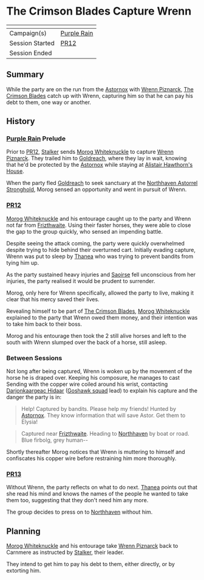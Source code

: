 # The Crimson Blades Capture Wrenn

| []() | |
| --- | --- |
| Campaign(s) | [Purple Rain](../purple-rain.md) |
| Session Started | [PR12](../sessions.md/PR12.md) |
| Session Ended | |

## Summary

While the party are on the run from the [Astornox](../../../astarus/civilisations/kingdom-of-astor/organisations/astornox.md) with [Wrenn Piznarck](../../../astarus/people/wrenn-piznarck.md), [The Crimson Blades](../../../astarus/civilisations/kingdom-of-astor/organisations/the-crimson-blades.md) catch up with Wrenn, capturing him so that he can pay his debt to them, one way or another.

## History

### [Purple Rain](../purple-rain.md) Prelude

Prior to [PR12](../sessions.md/PR12.md), [Stalker](../../../astarus/people/stalker.md) sends [Morog Whiteknuckle](../../../astarus/people/morog-whiteknuckle.md) to capture [Wrenn Piznarck](../../../astarus/people/wrenn-piznarck.md). They trailed him to [Goldreach](../../../astarus/civilisations/kingdom-of-astor/settlements/goldreach/README.md), where they lay in wait, knowing that he'd be protected by the [Astornox](../../../astarus/civilisations/kingdom-of-astor/organisations/astornox.md) while staying at [Alistair Hawthorn's House](../../../astarus/civilisations/kingdom-of-astor/settlements/goldreach/places/alistair-hawthorns-house.md).

When the party fled [Goldreach](../../../astarus/civilisations/kingdom-of-astor/settlements/goldreach/README.md) to seek sanctuary at the [Northhaven Astorrel Stronghold](../../../astarus/places/strongholds/northhaven-astorrel-stronghold.md), Morog sensed an opportunity and went in pursuit of Wrenn.

### [PR12](../sessions.md/PR12.md)

[Morog Whiteknuckle](../../../astarus/people/morog-whiteknuckle.md) and his entourage caught up to the party and Wrenn not far from [Frizthwaite](../../../astarus/places/villages/frizthwaite.md). Using their faster horses, they were able to close the gap to the group quickly, who sensed an impending battle.

Despite seeing the attack coming, the party were quickly overwhelmed despite trying to hide behind their overturned cart. Initially evading capture, Wrenn was put to sleep by [Thanea](../../../astarus/people/thanea.md) who was trying to prevent bandits from tying him up.

As the party sustained heavy injuries and [Saoirse](../../../astarus/people/saoirse.md) fell unconscious from her injuries, the party realised it would be prudent to surrender.

Morog, only here for Wrenn specifically, allowed the party to live, making it clear that his mercy saved their lives.

Revealing himself to be part of [The Crimson Blades](../../../astarus/civilisations/kingdom-of-astor/organisations/the-crimson-blades.md), [Morog Whiteknuckle](../../../astarus/people/morog-whiteknuckle.md) explained to the party that Wrenn owed them money, and their intention was to take him back to their boss.

Morog and his entourage then took the 2 still alive horses and left to the south with Wrenn slumped over the back of a horse, still asleep.

### Between Sessions

Not long after being captured, Wrenn is woken up by the movement of the horse he is draped over. Keeping his composure, he manages to cast Sending with the copper wire coiled around his wrist, contacting [Darjonkaargeac Hidaar](../../../astarus/people/darjonkaargeac-hidaar.md) ([Goshawk squad](../../../astarus/civilisations/kingdom-of-astor/organisations/astorrel/squads/goshawk.md) lead) to explain his capture and the danger the party is in:

> Help! Captured by bandits. Please help my friends! Hunted by [Astornox](../../../astarus/civilisations/kingdom-of-astor/organisations/astornox.md). They know information that will save Astor. Get them to Elysia!

> Captured near [Frizthwaite](../../../astarus/places/villages/frizthwaite.md). Heading to [Northhaven](../../../astarus/places/cities/northhaven.md) by boat or road. Blue firbolg, grey human--

Shortly thereafter Morog notices that Wrenn is muttering to himself and confiscates his copper wire before restraining him more thoroughly.

### [PR13](../sessions.md/PR13.md)

Without Wrenn, the party reflects on what to do next. [Thanea](../../../astarus/people/thanea.md) points out that she read his mind and knows the names of the people he wanted to take them too, suggesting that they don't need him any more.

The group decides to press on to [Northhaven](../../../astarus/places/cities/northhaven.md) without him.

## Planning

[Morog Whiteknuckle](../../../astarus/people/morog-whiteknuckle.md) and his entourage take [Wrenn Piznarck](../../../astarus/people/wrenn-piznarck.md) back to Carnmere as instructed by [Stalker](../../../astarus/people/stalker.md), their leader.

They intend to get him to pay his debt to them, either directly, or by extorting him.
